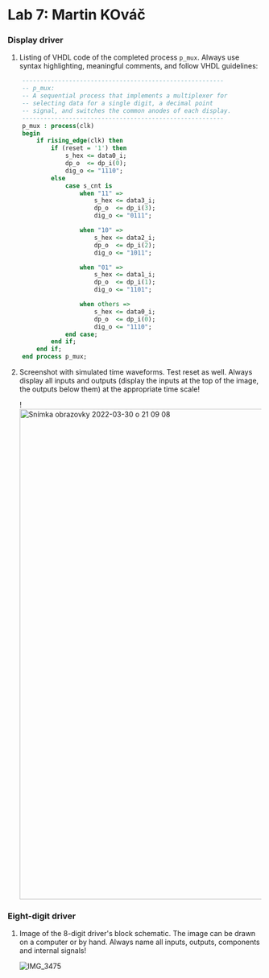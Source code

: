 # Lab 7: Martin KOváč

### Display driver

1. Listing of VHDL code of the completed process `p_mux`. Always use syntax highlighting, meaningful comments, and follow VHDL guidelines:

```vhdl
    --------------------------------------------------------
    -- p_mux:
    -- A sequential process that implements a multiplexer for
    -- selecting data for a single digit, a decimal point 
    -- signal, and switches the common anodes of each display.
    --------------------------------------------------------
    p_mux : process(clk)
    begin
        if rising_edge(clk) then
            if (reset = '1') then
                s_hex <= data0_i;
                dp_o  <= dp_i(0);
                dig_o <= "1110";
            else
                case s_cnt is
                    when "11" =>
                        s_hex <= data3_i;
                        dp_o  <= dp_i(3);
                        dig_o <= "0111";

                    when "10" =>
                        s_hex <= data2_i;
                        dp_o  <= dp_i(2);
                        dig_o <= "1011";

                    when "01" =>
                        s_hex <= data1_i;
                        dp_o  <= dp_i(1);
                        dig_o <= "1101";

                    when others =>
                        s_hex <= data0_i;
                        dp_o  <= dp_i(0);
                        dig_o <= "1110";
                end case;
            end if;
        end if;
    end process p_mux;
```

2. Screenshot with simulated time waveforms. Test reset as well. Always display all inputs and outputs (display the inputs at the top of the image, the outputs below them) at the appropriate time scale!

   !<img width="974" alt="Snímka obrazovky 2022-03-30 o 21 09 08" src="https://user-images.githubusercontent.com/99388246/160917926-10d0dec8-57ee-46eb-ab84-6df40b441dc7.png">


### Eight-digit driver

1. Image of the 8-digit driver's block schematic. The image can be drawn on a computer or by hand. Always name all inputs, outputs, components and internal signals!

   ![IMG_3475](https://user-images.githubusercontent.com/99388246/160917977-16e9cfcb-cc9f-483b-a544-90f130ea32b2.JPG)
